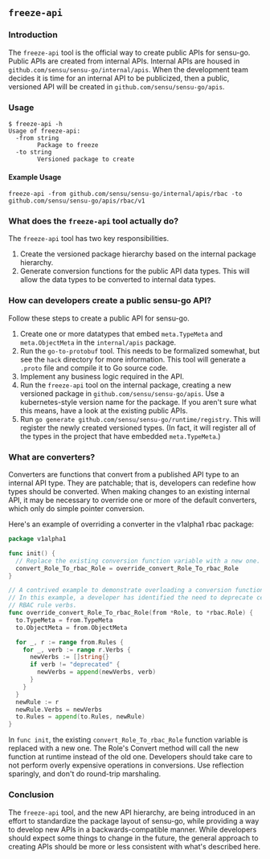 `freeze-api`
------------

### Introduction
The `freeze-api` tool is the official way to create public APIs for sensu-go.
Public APIs are created from internal APIs. Internal APIs are housed in
`github.com/sensu/sensu-go/internal/apis`. When the development team decides it
is time for an internal API to be publicized, then a public, versioned API will
be created in `github.com/sensu/sensu-go/apis`.


### Usage
```
$ freeze-api -h
Usage of freeze-api:
  -from string
    	Package to freeze
  -to string
    	Versioned package to create
```

#### Example Usage
```
freeze-api -from github.com/sensu/sensu-go/internal/apis/rbac -to github.com/sensu/sensu-go/apis/rbac/v1
```


### What does the `freeze-api` tool actually do?
The `freeze-api` tool has two key responsibilities.

1. Create the versioned package hierarchy based on the internal package hierarchy.
2. Generate conversion functions for the public API data types. This will allow
the data types to be converted to internal data types.


### How can developers create a public sensu-go API?
Follow these steps to create a public API for sensu-go.

1. Create one or more datatypes that embed `meta.TypeMeta` and `meta.ObjectMeta`
in the `internal/apis` package.
2. Run the `go-to-protobuf` tool. This needs to be formalized somewhat, but see
the `hack` directory for more information. This tool will generate a `.proto`
file and compile it to Go source code.
3. Implement any business logic required in the API.
4. Run the `freeze-api` tool on the internal package, creating a new versioned
package in `github.com/sensu/sensu-go/apis`. Use a kubernetes-style version
name for the package. If you aren't sure what this means, have a look at the
existing public APIs.
5. Run `go generate github.com/sensu/sensu-go/runtime/registry`. This will
register the newly created versioned types. (In fact, it will register all
of the types in the project that have embedded `meta.TypeMeta`.)


### What are converters?
Converters are functions that convert from a published API type to an internal
API type. They are patchable; that is, developers can redefine how types should
be converted. When making changes to an existing internal API, it may be
necessary to override one or more of the default converters, which only do
simple pointer conversion.

Here's an example of overriding a converter in the v1alpha1 rbac package:
```override.go
package v1alpha1

func init() {
  // Replace the existing conversion function variable with a new one.
  convert_Role_To_rbac_Role = override_convert_Role_To_rbac_Role
}

// A contrived example to demonstrate overloading a conversion function.
// In this example, a developer has identified the need to deprecate certain
// RBAC rule verbs.
func override_convert_Role_To_rbac_Role(from *Role, to *rbac.Role) {
  to.TypeMeta = from.TypeMeta
  to.ObjectMeta = from.ObjectMeta

  for _, r := range from.Rules {
    for _, verb := range r.Verbs {
      newVerbs := []string{}
      if verb != "deprecated" {
        newVerbs = append(newVerbs, verb)
      }
    }
  }
  newRule := r
  newRule.Verbs = newVerbs
  to.Rules = append(to.Rules, newRule)
}
```

In `func init`, the existing `convert_Role_To_rbac_Role` function variable
is replaced with a new one. The Role's Convert method will call the new
function at runtime instead of the old one. Developers should take care to
not perform overly expensive operations in conversions. Use reflection
sparingly, and don't do round-trip marshaling.


### Conclusion
The `freeze-api` tool, and the new API hierarchy, are being introduced in an
effort to standardize the package layout of sensu-go, while providing a way
to develop new APIs in a backwards-compatible manner. While developers should
expect some things to change in the future, the general approach to creating
APIs should be more or less consistent with what's described here.

